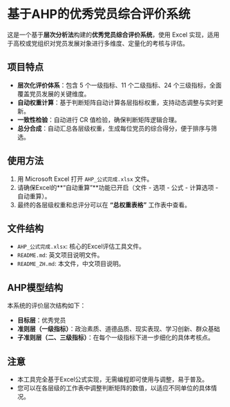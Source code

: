 # 基于AHP的优秀党员综合评价系统

这是一个基于**层次分析法**构建的**优秀党员综合评价系统**，使用 Excel 实现，适用于高校或党组织对党员发展对象进行多维度、定量化的考核与评估。

## 项目特点

- **层次化评价体系**：包含 5 个一级指标、11 个二级指标、24 个三级指标，全面覆盖党员发展的关键维度。
- **自动权重计算**：基于判断矩阵自动计算各层指标权重，支持动态调整与实时更新。
- **一致性检验**：自动进行 CR 值检验，确保判断矩阵逻辑合理。
- **总分合成**：自动汇总各层级权重，生成每位党员的综合得分，便于排序与筛选。

## 使用方法

1.  用 Microsoft Excel 打开 `AHP_公式完成.xlsx` 文件。
2.  请确保Excel的**“自动重算”**功能已开启（文件 - 选项 - 公式 - 计算选项 - 自动重算）。
3.  最终的各层级权重和总评分可以在 **“总权重表格”** 工作表中查看。

## 文件结构

- `AHP_公式完成.xlsx`: 核心的Excel评估工具文件。
- `README.md`: 英文项目说明文件。
- `README_ZH.md`: 本文件，中文项目说明。

## AHP模型结构

本系统的评价层次结构如下：
- **目标层**：优秀党员
- **准则层（一级指标）**：政治素质、道德品质、现实表现、学习创新、群众基础
- **子准则层（二、三级指标）**：在每个一级指标下进一步细化的具体考核点。

## 注意

- 本工具完全基于Excel公式实现，无需编程即可使用与调整，易于普及。
- 您可以在各层级的工作表中调整判断矩阵的数值，以适应不同单位的具体情况。
